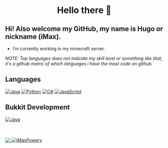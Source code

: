 <h1 align="center">Hello there  👋</h1>

## Hi! Also welcome my GitHub, my name is Hugo or nickname (iMax).

- I’m currently working in my minecraft server.

*NOTE: Top languages does not indicate my skill level or something like that, it's a github metric of which languages i have the most code on github.*

## Languages

[![Java](https://img.shields.io/badge/Java-FF002B?style=for-the-badge&logo=Java)](https://oracle.com/java)
[![Python](https://img.shields.io/badge/Python-3617FF?style=for-the-badge&logo=Python)](https://www.python.org/)
[![C#](https://img.shields.io/badge/CSharp-04B404?style=for-the-badge&logo=C#)](https://docs.microsoft.com/en-us/dotnet/csharp/)
[![JavaScript](https://img.shields.io/badge/JavaScript-DF013A?style=for-the-badge&logo=javascript&logoColor=fff)](https://www.javascript.com/)

## Bukkit Development

[![Java](https://img.shields.io/badge/Java-FF002B?style=for-the-badge&logo=Java)](https://oracle.com/java)

<br />
<br />

<a href="https://github.com/iMaxPowery">
  <img align="center" src="https://github-readme-stats.anuraghazra1.vercel.app/api/top-langs/?username=iMaxPowery&theme=radical" />
</a>
<a href="https://github.com/iMaxPowery">
  <img align="center" src="https://github-readme-stats.anuraghazra1.vercel.app/api?username=iMaxPowery&show_icons=true&theme=radical&line_height=27" alt="iMaxPowery" />
</a>
